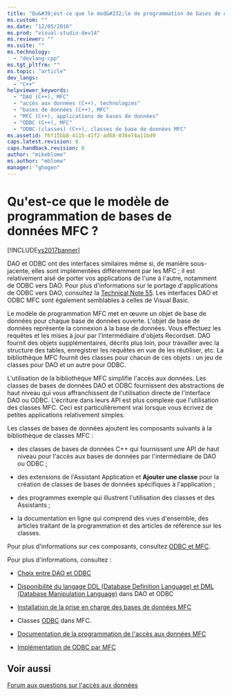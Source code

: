 ```yaml
---
title: "Qu&#39;est-ce que le mod&#232;le de programmation de bases de donn&#233;es MFC&#160;? | Microsoft Docs"
ms.custom: ""
ms.date: "12/05/2016"
ms.prod: "visual-studio-dev14"
ms.reviewer: ""
ms.suite: ""
ms.technology: 
  - "devlang-cpp"
ms.tgt_pltfrm: ""
ms.topic: "article"
dev_langs: 
  - "C++"
helpviewer_keywords: 
  - "DAO (C++), MFC"
  - "accès aux données (C++), technologies"
  - "bases de données (C++), MFC"
  - "MFC (C++), applications de bases de données"
  - "ODBC (C++), MFC"
  - "ODBC (classes) (C++), classes de base de données MFC"
ms.assetid: f6f15bb8-4115-41f2-ad68-036e74a11bd9
caps.latest.revision: 8
caps.handback.revision: 8
author: "mikeblome"
ms.author: "mblome"
manager: "ghogen"
---
```

# Qu&#39;est-ce que le mod&#232;le de programmation de bases de donn&#233;es MFC&#160;?
[!INCLUDE[vs2017banner](../assembler/inline/includes/vs2017banner.md)]

DAO et ODBC ont des interfaces similaires même si, de manière sous\-jacente, elles sont implémentées différemment par les MFC ; il est relativement aisé de porter vos applications de l'une à l'autre, notamment de ODBC vers DAO.  Pour plus d'informations sur le portage d'applications de ODBC vers DAO, consultez la [Technical Note 55](../mfc/tn055-migrating-mfc-odbc-database-class-applications-to-mfc-dao-classes.md).  Les interfaces DAO et ODBC MFC sont également semblables à celles de Visual Basic.  
  
 Le modèle de programmation MFC met en œuvre un objet de base de données pour chaque base de données ouverte.  L'objet de base de données représente la connexion à la base de données.  Vous effectuez les requêtes et les mises à jour par l'intermédiaire d'objets Recordset.  DAO fournit des objets supplémentaires, décrits plus loin, pour travailler avec la structure des tables, enregistrer les requêtes en vue de les réutiliser, etc.  La bibliothèque MFC fournit des classes pour chacun de ces objets : un jeu de classes pour DAO et un autre pour ODBC.  
  
 L'utilisation de la bibliothèque MFC simplifie l'accès aux données.  Les classes de bases de données DAO et ODBC fournissent des abstractions de haut niveau qui vous affranchissent de l'utilisation directe de l'interface DAO ou ODBC.  L'écriture dans leurs API est plus complexe que l'utilisation des classes MFC.  Ceci est particulièrement vrai lorsque vous écrivez de petites applications relativement simples.  
  
 Les classes de bases de données ajoutent les composants suivants à la bibliothèque de classes MFC :  
  
-   des classes de bases de données C\+\+ qui fournissent une API de haut niveau pour l'accès aux bases de données par l'intermédiaire de DAO ou ODBC ;  
  
-   des extensions de l'Assistant Application et **Ajouter une classe** pour la création de classes de bases de données spécifiques à l'application ;  
  
-   des programmes exemple qui illustrent l'utilisation des classes et des Assistants ;  
  
-   la documentation en ligne qui comprend des vues d'ensemble, des articles traitant de la programmation et des articles de référence sur les classes.  
  
 Pour plus d'informations sur ces composants, consultez [ODBC et MFC](../data/odbc/odbc-and-mfc.md).  
  
 Pour plus d'informations, consultez :  
  
-   [Choix entre DAO et ODBC](../data/should-i-use-dao-or-odbc-q.md)  
  
-   [Disponibilité du langage DDL \(Database Definition Language\) et DML \(Database Manipulation Language\)](../data/are-ddl-and-dml-supported-q.md) dans DAO et ODBC  
  
-   [Installation de la prise en charge des bases de données MFC](../data/installing-mfc-database-support.md)  
  
-   Classes [ODBC](../data/odbc/odbc-and-mfc.md) dans MFC.  
  
-   [Documentation de la programmation de l'accès aux données MFC](../data/mfc-database-documentation.md)  
  
-   [Implémentation de ODBC par MFC](../data/odbc/odbc-and-mfc.md)  
  
## Voir aussi  
 [Forum aux questions sur l'accès aux données](../data/data-access-frequently-asked-questions-mfc-data-access.md)